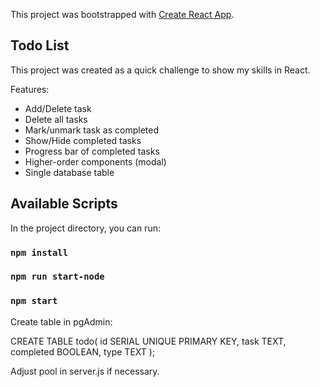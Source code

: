 This project was bootstrapped with [Create React App](https://github.com/facebook/create-react-app).
## Todo List
This project was created as a quick challenge to show my skills in React.

Features:
- Add/Delete task
- Delete all tasks
- Mark/unmark task as completed
- Show/Hide completed tasks
- Progress bar of completed tasks
- Higher-order components (modal)
- Single database table

## Available Scripts

In the project directory, you can run:
### `npm install`
### `npm run start-node`
### `npm start`

Create table in pgAdmin:

CREATE TABLE todo( 
    id SERIAL UNIQUE PRIMARY KEY, 
    task TEXT, 
    completed BOOLEAN, 
    type TEXT );

Adjust pool in server.js if necessary.

